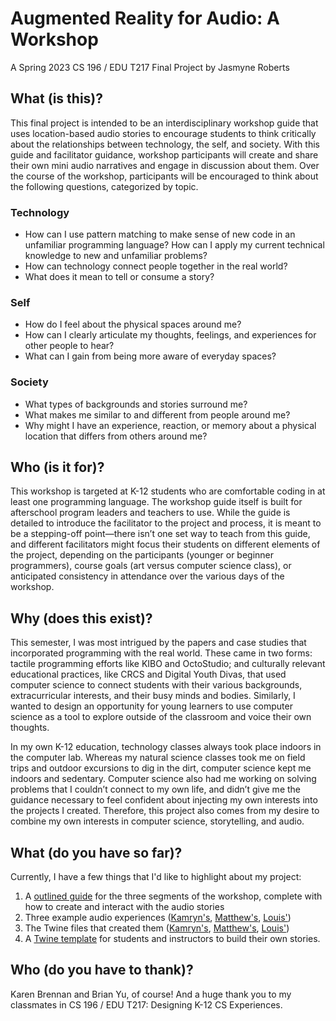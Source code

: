 # Augmented Reality for Audio: A Workshop

A Spring 2023 CS 196 / EDU T217 Final Project by Jasmyne Roberts

## What (is this)?

This final project is intended to be an interdisciplinary workshop guide that uses location-based audio stories to encourage students to think critically about the relationships between technology, the self, and society. With this guide and facilitator guidance, workshop participants will create and share their own mini audio narratives and engage in discussion about them. Over the course of the workshop, participants will be encouraged to think about the following questions, categorized by topic.

### Technology

* How can I use pattern matching to make sense of new code in an unfamiliar programming language? How can I apply my current technical knowledge to new and unfamiliar problems?
* How can technology connect people together in the real world?
* What does it mean to tell or consume a story?

### Self

* How do I feel about the physical spaces around me?
* How can I clearly articulate my thoughts, feelings, and experiences for other people to hear?
* What can I gain from being more aware of everyday spaces?

### Society

* What types of backgrounds and stories surround me?
* What makes me similar to and different from people around me?
* Why might I have an experience, reaction, or memory about a physical location that differs from others around me?

## Who (is it for)?
This workshop is targeted at K-12 students who are comfortable coding in at least one programming language. The workshop guide itself is built for afterschool program leaders and teachers to use. While the guide is detailed to introduce the facilitator to the project and process, it is meant to be a stepping-off point—there isn’t one set way to teach from this guide, and different facilitators might focus their students on different elements of the project, depending on the participants (younger or beginner programmers), course goals (art versus computer science class), or anticipated consistency in attendance over the various days of the workshop. 

## Why (does this exist)?
This semester, I was most intrigued by the papers and case studies that incorporated programming with the real world. These came in two forms: tactile programming efforts like KIBO and OctoStudio; and culturally relevant educational practices, like CRCS and Digital Youth Divas, that used computer science to connect students with their various backgrounds, extracurricular interests, and their busy minds and bodies. Similarly, I wanted to design an opportunity for young learners to use computer science as a tool to explore outside of the classroom and voice their own thoughts.

In my own K-12 education, technology classes always took place indoors in the computer lab. Whereas my natural science classes took me on field trips and outdoor excursions to dig in the dirt, computer science kept me indoors and sedentary. Computer science also had me working on solving problems that I couldn’t connect to my own life, and didn’t give me the guidance necessary to feel confident about injecting my own interests into the projects I created. Therefore, this project also comes from my desire to combine my own interests in computer science, storytelling, and audio.

## What (do you have so far)?

Currently, I have a few things that I'd like to highlight about my project:

1. A [outlined guide](https://docs.google.com/document/d/1DrreY2RIdsJ4rah95K08479cF32YJtiBp0-bJ--hchY/) for the three segments of the workshop, complete with how to create and interact with the audio stories
2. Three example audio experiences ([Kamryn's](examples/kamryn_story.html), [Matthew's](examples/matthew_story.html), [Louis'](examples/louis_story.html))
3. The Twine files that created them ([Kamryn's](examples/kamryn_story.twee), [Matthew's](examples/matthew_story.twee), [Louis'](examples/louis_story.twee))
4. A [Twine template](examples/template_story.twee) for students and instructors to build their own stories.

## Who (do you have to thank)?
Karen Brennan and Brian Yu, of course! And a huge thank you to my classmates in CS 196 / EDU T217: Designing K-12 CS Experiences. 

